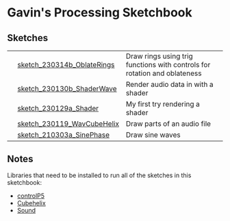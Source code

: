 # Gavin's Processing Sketchbook

## Sketches

<table>
<tbody>
<!-- <tr>
<th>Sketch</th>
<th>Description</th>
<th>Output Sample</th>
<tr> -->
<tr>
<td>
</td>
<td><a href="sketch_230314b_OblateRings/">sketch_230314b_OblateRings</a></td>
<td>Draw rings using trig functions with controls for rotation and oblateness</td>
</td>
<tr>
<tr>
<tr>
<tr>
<td>
</td>
<td><a href="sketch_230130b_ShaderWave/">sketch_230130b_ShaderWave</a></td>
<td>Render audio data in with a shader</td>
</td>
<tr>
<tr>
<tr>
<td>
</td>
<td><a href="sketch_230119_WavCubeHelix/">sketch_230129a_Shader</a></td>
<td>My first try rendering a shader</td>
</td>
<tr>
<tr>
<td>
</td>
<td><a href="sketch_230119_WavCubeHelix/">sketch_230119_WavCubeHelix</a></td>
<td>Draw parts of an audio file</td>
</td>
<tr>
<tr>
<tr>
<td>
</td>
<td><a href="sketch_210303a_SinePhase/">sketch_210303a_SinePhase</a></td>
<td>Draw sine waves</td>
</td>
<tr>
</tbody>
</table>

## Notes

Libraries that need to be installed to run all of the sketches in this sketchbook:

- [controlP5](https://sojamo.de/libraries/controlP5/)
- [Cubehelix](https://github.com/grough/processing-cubehelix)
- [Sound](https://processing.org/reference/libraries/sound/)


<!-- Every sketch on the main branch should be in working order. If you change a sketch, and it works, commit it. If you change a sketch, and it's broken, don't commit it. This way, you can always revert to a working state by picking a commit on the main branch. -->